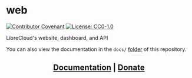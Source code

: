 # web

[![Contributor Covenant](https://img.shields.io/badge/Contributor%20Covenant-2.1-4baaaa.svg)](CODE_OF_CONDUCT.md)
[![License: CC0-1.0](https://img.shields.io/badge/License-CC0_1.0-lightgrey.svg)](http://creativecommons.org/publicdomain/zero/1.0/)

LibreCloud's website, dashboard, and API

You can also view the documentation in the `docs/` [folder](https://git.pontusmail.org/librecloud/web/src/branch/main/docs) of this repository.

## <div style="text-align: center;">[Documentation](https://docs.librecloud.cc) | [Donate](https://donate.stripe.com/6oE8yxaPk6yXbpS145)</div>